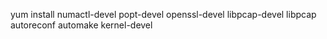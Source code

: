 yum install numactl-devel popt-devel openssl-devel libpcap-devel libpcap autoreconf automake kernel-devel
